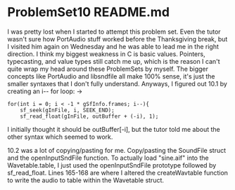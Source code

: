 # ProblemSet10 README.md

I was pretty lost when I started to attempt this problem set. Even the tutor wasn't sure how PortAudio stuff worked before the Thanksgiving break, but I visited him again on Wednesday and he was able to lead me in the right direction. I think my biggest weakness in C is basic values. Pointers, typecasting, and value types still catch me up, which is the reason I can't quite wrap my head around these ProblemSets by myself. The bigger concepts like PortAudio and libsndfile all make 100% sense, it's just the smaller syntaxes that I don't fully understand.
Anyways, I figured out 10.1 by creating an i-- for loop:  ->

    for(int i = 0; i < -1 * gSfInfo.frames; i--){
        sf_seek(gInFile, i, SEEK_END);
        sf_read_float(gInFile, outBuffer + (-i), 1);

I initially thought it should be outBuffer[-i], but the tutor told me about the other syntax which seemed to work.

10.2 was a lot of copying/pasting for me. Copy/pasting the SoundFile struct and the openInputSndFile function.
To actually load "sine.aif" into the Wavetable.table, I just used the openInputSndFile prototype followed by sf_read_float.
Lines 165-168 are where I altered the createWavtable function to write the audio to table within the Wavetable struct.
 
